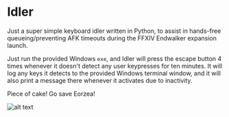 # Idler

Just a super simple keyboard idler written in Python, to assist in hands-free queueing/preventing AFK timeouts during the FFXIV Endwalker expansion launch.

Just run the provided Windows `exe`, and Idler will press the escape button 4 times whenever it doesn't detect any user keypresses for ten minutes. It will log any keys it detects to the provided Windows terminal window, and it will also print a message there whenever it activates due to inactivity.

Piece of cake! Go save Eorzea!

![alt text](https://steamuserimages-a.akamaihd.net/ugc/388792943922270518/16E62DF0F22735C3A5E9124100DFD80B57AE236C/)